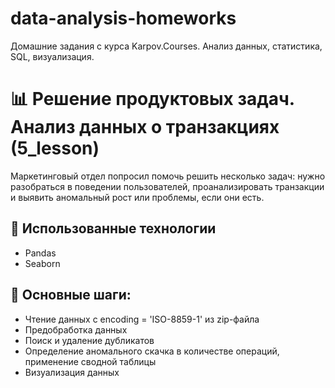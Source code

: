 # data-analysis-homeworks
Домашние задания с курса Karpov.Courses. Анализ данных, статистика, SQL, визуализация.

# 📊 Решение продуктовых задач. Анализ данных о транзакциях (5_lesson)  
Маркетинговый отдел попросил помочь решить несколько задач: нужно разобраться в поведении пользователей, проанализировать транзакции и выявить аномальный рост или проблемы, если они есть. 

## 🔧 Использованные технологии  
- Pandas
- Seaborn 

## 📌 Основные шаги:  
- Чтение данных с encoding = 'ISO-8859-1' из zip-файла
- Предобработка данных
- Поиск и удаление дубликатов
- Определение аномального скачка в количестве операций, применение сводной таблицы
- Визуализация данных 
